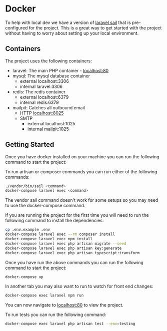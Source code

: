 # Docker

To help with local dev we have a version of [laravel sail](https://laravel.com/docs/11.x/sail) that is pre-configured for the project. This is a great way to get started with the project without having to worry about setting up your local environment.

## Containers
The project uses the following containers:
- laravel: The main PHP container - [localhost:80](http://localhost:80)
- mysql: The mysql database container
  - external localhost:3306
  - internal laravel:3306
- redis: The redis container 
  - external localhost:6379
  - internal redis:6379
- mailpit: Catches all outbound email 
  - HTTP [localhost:8025](http://localhost:8025)
  - SMTP 
    - external localhost:1025
    - internal mailpit:1025

## Getting Started
Once you have docker installed on your machine you can run the following command to start the project:

To run artisan or composer commands you can run either of the following commands:
```bash
./vendor/bin/sail <command>
docker-compose laravel exec <command>
```
The vendor sail command doesn't work for some setups so you may need to use the docker-compose command.

If you are running the project for the first time you will need to run the following command to install the dependencies:
```bash
cp .env.example .env
docker-compose laravel exec --rm composer install
docker-compose laravel exec npm install
docker-compose laravel exec php artisan migrate --seed
docker-compose laravel exec php artisan key:generate
docker-compose laravel exec php artisan typescript:transform
```

Once you have run the above commands you can run the following command to start the project:
```bash
docker-compose up 
```

In another tab you may also want to run to watch for front end changes: 
```bash
docker-compose exec laravel npm run
```

You can now navigate to [localhost:80](http://localhost:80) to view the project.

To run tests you can run the following command:
```bash
docker-compose exec laravel php artisan test --env=testing
```
